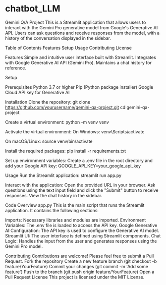 # chatbot_LLM
Gemini Q/A Project
This is a Streamlit application that allows users to interact with the Gemini Pro generative model from Google's Generative AI API. Users can ask questions and receive responses from the model, with a history of the conversation displayed in the sidebar.

Table of Contents
Features
Setup
Usage
Contributing
License


Features
Simple and intuitive user interface built with Streamlit.
Integrates with Google Generative AI API (Gemini Pro).
Maintains a chat history for reference.


Setup

Prerequisites
Python 3.7 or higher
Pip (Python package installer)
Google Cloud API key for Generative AI


Installation
Clone the repository:
git clone https://github.com/yourusername/gemini-qa-project.git
cd gemini-qa-project


Create a virtual environment:
python -m venv venv


Activate the virtual environment:
On Windows:
venv\Scripts\activate

On macOS/Linux:
source venv/bin/activate

Install the required packages:
pip install -r requirements.txt


Set up environment variables:
Create a .env file in the root directory and add your Google API key:
GOOGLE_API_KEY=your_google_api_key


Usage
Run the Streamlit application:
streamlit run app.py


Interact with the application:
Open the provided URL in your browser.
Ask questions using the text input field and click the "Submit" button to receive responses.
View the chat history in the sidebar.


Code Overview
app.py
This is the main script that runs the Streamlit application. It contains the following sections:

Imports: Necessary libraries and modules are imported.
Environment Variables: The .env file is loaded to access the API key.
Google Generative AI Configuration: The API key is used to configure the Generative AI model.
Streamlit UI: The user interface is defined using Streamlit components.
Chat Logic: Handles the input from the user and generates responses using the Gemini Pro model.


Contributing
Contributions are welcome! Please feel free to submit a Pull Request.
Fork the repository
Create a new feature branch (git checkout -b feature/YourFeature)
Commit your changes (git commit -m 'Add some feature')
Push to the branch (git push origin feature/YourFeature)
Open a Pull Request
License
This project is licensed under the MIT License.
